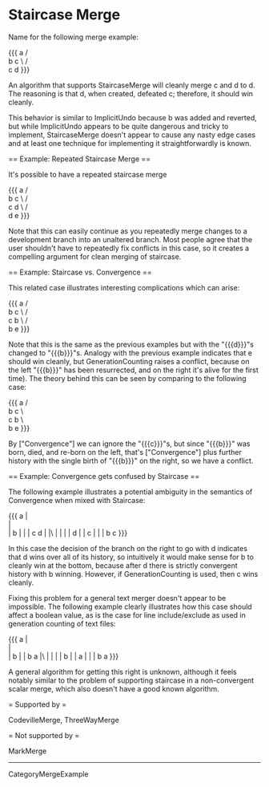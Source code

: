 # Staircase Merge

Name for the following merge example:

{{{
    a
   / \
  b   c
   \ / \
    c   d
}}}

An algorithm that supports StaircaseMerge will cleanly merge c and d to d.  The reasoning is that d, when created, defeated c; therefore, it should win cleanly.

This behavior is similar to ImplicitUndo because b was added and reverted, but while ImplicitUndo appears to be quite dangerous and tricky to implement, StaircaseMerge doesn't appear to cause any nasty edge cases and at least one technique for implementing it straightforwardly is known.

== Example: Repeated Staircase Merge ==

It's possible to have a repeated staircase merge

{{{
    a
   / \
  b   c
   \ / \
    c   d
     \ / \
      d   e
}}}

Note that this can easily continue as you repeatedly merge changes to a development branch into an unaltered branch. Most people agree that the user shouldn't have to repeatedly fix conflicts in this case, so it creates a compelling argument for clean merging of staircase.

== Example: Staircase vs. Convergence ==

This related case illustrates interesting complications which can arise:

{{{
    a
   / \
  b   c
   \ / \
    c   b
     \ / \
      b   e
}}}

Note that this is the same as the previous examples but with the "{{{d}}}"s changed to "{{{b}}}"s. Analogy with the previous example indicates that e should win cleanly, but GenerationCounting raises a conflict, because on the left "{{{b}}}" has been resurrected, and on the right it's alive for the first time). The theory behind this can be seen by comparing to the following case:

{{{
    a
   / \
  b   c
   \   \
    c   b
     \   \
      b   e
}}}

By ["Convergence"] we can ignore the "{{{c}}}"s, but since "{{{b}}}" was born, died, and re-born on the left, that's ["Convergence"] plus further history with the single birth of "{{{b}}}" on the right, so we have a conflict.

== Example: Convergence gets confused by Staircase ==

The following example illustrates a potential ambiguity in the semantics of Convergence when mixed with Staircase:

{{{
    a
    |\
    | \
    |  b
    |  |
    |  c
    d  |
    |\ |
    | \|
    |  d
    |  |
    c  |
    |  |
    b  c
}}}

In this case the decision of the branch on the right to go with d indicates that d wins over all of its history, so intuitively it would make sense for b to cleanly win at the bottom, because after d there is strictly convergent history with b winning. However, if GenerationCounting is used, then c wins cleanly.

Fixing this problem for a general text merger doesn't appear to be impossible. The following example clearly illustrates how this case should affect a boolean value, as is the case for line include/exclude as used in generation counting of text files:

{{{
    a
    |\
    | \
    |  b
    |  |
    b  a
    |\ |
    | \|
    |  b
    |  |
    a  |
    |  |
    b  a
}}}

A general algorithm for getting this right is unknown, although it feels notably similar to the problem of supporting staircase in a non-convergent scalar merge, which also doesn't have a good known algorithm.

= Supported by =

CodevilleMerge, ThreeWayMerge

= Not supported by =

MarkMerge

----

CategoryMergeExample

